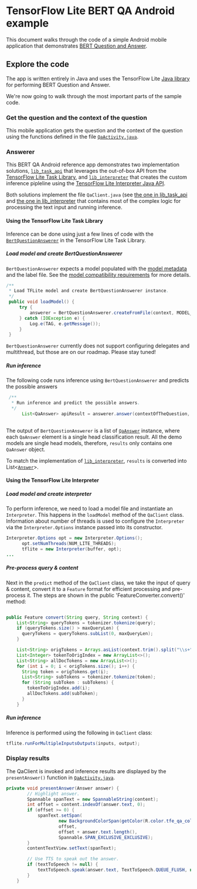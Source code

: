 # TensorFlow Lite BERT QA Android example

This document walks through the code of a simple Android mobile application that
demonstrates
[BERT Question and Answer](https://www.tensorflow.org/lite/examples/bert_qa/overview).

## Explore the code

The app is written entirely in Java and uses the TensorFlow Lite
[Java library](https://github.com/tensorflow/tensorflow/tree/master/tensorflow/lite/java)
for performing BERT Question and Answer.

We're now going to walk through the most important parts of the sample code.

### Get the question and the context of the question

This mobile application gets the question and the context of the question using the functions defined in the
file
[`QaActivity.java`](https://github.com/tensorflow/examples/blob/master/lite/examples/bert_qa/android/app/src/main/java/org/tensorflow/lite/examples/bertqa/ui/QaActivity.java).


### Answerer

This BERT QA Android reference app demonstrates two implementation
solutions,
[`lib_task_api`](/lite/examples/bert_qa/android/lib_task_api)
that leverages the out-of-box API from the
[TensorFlow Lite Task Library](https://www.tensorflow.org/lite/inference_with_metadata/task_library/bert_question_answerer),
and
[`lib_interpreter`](/lite/examples/bert_qa/android/lib_interpreter)
that creates the custom inference pipleline using the
[TensorFlow Lite Interpreter Java API](https://www.tensorflow.org/lite/guide/inference#load_and_run_a_model_in_java).

Both solutions implement the file `QaClient.java` (see
[the one in lib_task_api](/lite/examples/bert_qa/android/lib_task_api/src/main/java/org/tensorflow/lite/examples/bertqa/ml/QaClient.java)
and
[the one in lib_interpreter](/lite/examples/bert_qa/android/lib_interpreter/src/main/java/org/tensorflow/lite/examples/bertqa/ml/QaClient.java)
that contains most of the complex logic for processing the text input and
running inference.

#### Using the TensorFlow Lite Task Library

Inference can be done using just a few lines of code with the
[`BertQuestionAnswerer`](https://www.tensorflow.org/lite/inference_with_metadata/task_library/bert_question_answerer)
in the TensorFlow Lite Task Library.

##### Load model and create BertQuestionAnswerer

`BertQuestionAnswerer` expects a model populated with the
[model metadata](https://www.tensorflow.org/lite/convert/metadata) and the label
file. See the
[model compatibility requirements](https://www.tensorflow.org/lite/inference_with_metadata/task_library/bert_question_answerer#model_compatibility_requirements)
for more details.


```java
/**
 * Load TFLite model and create BertQuestionAnswerer instance.
 */
 public void loadModel() {
     try {
         answerer = BertQuestionAnswerer.createFromFile(context, MODEL_PATH);
     } catch (IOException e) {
         Log.e(TAG, e.getMessage());
     }
 }
```

`BertQuestionAnswerer` currently does not support configuring delegates and
multithread, but those are on our roadmap. Please stay tuned!

##### Run inference

The following code runs inference using `BertQuestionAnswerer` and predicts the possible answers

```java
 /**
  * Run inference and predict the possible answers.
  */
      List<QaAnswer> apiResult = answerer.answer(contextOfTheQuestion, questionToAsk);
     
```

The output of `BertQuestionAnswerer` is a list of [`QaAnswer`](https://github.com/tensorflow/tflite-support/blob/master/tensorflow_lite_support/java/src/java/org/tensorflow/lite/task/text/qa/QaAnswer.java) instance, where
each `QaAnswer` element is a single head classification result. All the
demo models are single head models, therefore, `results` only contains one
`QaAnswer` object.

To match the implementation of
[`lib_interpreter`](/lite/examples/bert_qa/android/lib_interpreter),
`results` is converted into List<[`Answer`](/lite/examples/bert_qa/android/lib_task_api/src/main/java/org/tensorflow/lite/examples/bertqa/ml/Answer.java)>.

#### Using the TensorFlow Lite Interpreter

##### Load model and create interpreter

To perform inference, we need to load a model file and instantiate an
`Interpreter`. This happens in the `loadModel` method of the `QaClient` class. Information about number of threads is used to configure the `Interpreter` via the
`Interpreter.Options` instance passed into its constructor.

```java
Interpreter.Options opt = new Interpreter.Options();
      opt.setNumThreads(NUM_LITE_THREADS);
      tflite = new Interpreter(buffer, opt);
...
```

##### Pre-process query & content

Next in the `predict` method of the `QaClient` class, we take the input of query & content,
convert it to a `Feature` format for efficient processing and pre-process
it. The steps are shown in the public 'FeatureConverter.convert()' method:

```java

public Feature convert(String query, String context) {
    List<String> queryTokens = tokenizer.tokenize(query);
    if (queryTokens.size() > maxQueryLen) {
      queryTokens = queryTokens.subList(0, maxQueryLen);
    }

    List<String> origTokens = Arrays.asList(context.trim().split("\\s+"));
    List<Integer> tokenToOrigIndex = new ArrayList<>();
    List<String> allDocTokens = new ArrayList<>();
    for (int i = 0; i < origTokens.size(); i++) {
      String token = origTokens.get(i);
      List<String> subTokens = tokenizer.tokenize(token);
      for (String subToken : subTokens) {
        tokenToOrigIndex.add(i);
        allDocTokens.add(subToken);
      }
    }

```

##### Run inference

Inference is performed using the following in `QaClient` class:

```java
tflite.runForMultipleInputsOutputs(inputs, output);
```

### Display results

The QaClient is invoked and inference results are displayed by the
`presentAnswer()` function in
[`QaActivity.java`](/lite/examples/bert_qa/android/app/src/main/java/org/tensorflow/lite/examples/bertqa/QaActivity.java).

```java
private void presentAnswer(Answer answer) {
        // Highlight answer.
        Spannable spanText = new SpannableString(content);
        int offset = content.indexOf(answer.text, 0);
        if (offset >= 0) {
            spanText.setSpan(
                    new BackgroundColorSpan(getColor(R.color.tfe_qa_color_highlight)),
                    offset,
                    offset + answer.text.length(),
                    Spannable.SPAN_EXCLUSIVE_EXCLUSIVE);
        }
        contentTextView.setText(spanText);

        // Use TTS to speak out the answer.
        if (textToSpeech != null) {
            textToSpeech.speak(answer.text, TextToSpeech.QUEUE_FLUSH, null, answer.text);
        }
    }
```